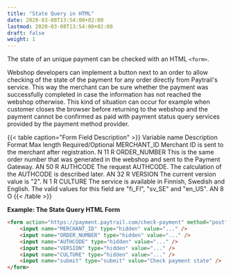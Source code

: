 ```yaml
---
title: "State Query in HTML"
date: 2020-03-08T13:54:00+02:00
lastmod: 2020-03-08T13:54:00+02:00
draft: false
weight: 1
---
```


The state of an unique payment can be checked with an HTML `<form>`.

Webshop developers can implement a button next to an order to allow checking of the state of the payment for any order directly from Paytrail's service. This way the merchant can be sure whether the payment was successfully completed in case the information has not reached the webshop otherwise. This kind of situation can occur for example when customer closes the browser before returning to the webshop and the payment cannot be confirmed as paid with payment status query services provided by the payment method provider.

{{< table caption="Form Field Description" >}}
    <thead>
        <tr>
            <th>Variable name</th>
            <th>Description</th>
            <th>Format</th>
            <th>Max length</th>
            <th>Required/Optional</th>
        </tr>
    </thead>
    <tbody>
        <tr>
            <td>MERCHANT_ID</td>
            <td>Merchant ID is sent to the merchant after registration.</td>
            <td>N</td>
            <td>11</td>
            <td>R</td>
        </tr>
        <tr>
            <td>ORDER_NUMBER</td>
            <td>This is the same order number that was generated in the webshop and sent to the Payment
                Gateway.</td>
            <td>AN</td>
            <td>50</td>
            <td>R</td>
        </tr>
        <tr>
            <td>AUTHCODE</td>
            <td>The request AUTHCODE. The calculation of the AUTHCODE is described later.</td>
            <td>AN</td>
            <td>32</td>
            <td>R</td>
        </tr>
        <tr>
            <td>VERSION</td>
            <td>The current version value is "2".</td>
            <td>N</td>
            <td>1</td>
            <td>R</td>
        </tr>
        <tr>
            <td>CULTURE</td>
            <td>The service is available in Finnish, Swedish and English. The valid values for this field
                are "fi_FI", "sv_SE" and "en_US".</td>
            <td>AN</td>
            <td>8</td>
            <td>O</td>
        </tr>
    </tbody>
{{< /table >}}

**Example: The State Query HTML Form**

```html
<form action="https://payment.paytrail.com/check-payment" method="post">
    <input name="MERCHANT_ID" type="hidden" value="..." />
    <input name="ORDER_NUMBER" type="hidden" value="..." />
    <input name="AUTHCODE" type="hidden" value="..." />
    <input name="VERSION" type="hidden" value="..." />
    <input name="CULTURE" type="hidden" value="..." />
    <input name="submit" type="submit" value="Check payment state" />
</form>
```